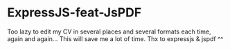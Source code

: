 # ExpressJS-feat-JsPDF
Too lazy to edit my CV in several places and several formats each time, again and again... This will save me a lot of time. Thx to expressjs & jspdf ^^
